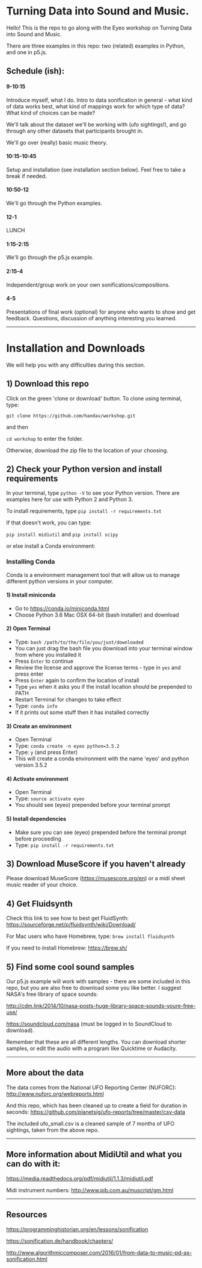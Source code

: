 # Turning Data into Sound and Music.

Hello! This is the repo to go along with the Eyeo workshop on Turning Data into Sound and Music.

There are three examples in this repo: two (related) examples in Python, and one in p5.js.

## Schedule (ish):

#### 9-10:15 
Introduce myself, what I do. Intro to data sonification in general - what kind of data works best, what kind of mappings work for which type of data? What kind of choices can be made? 

We'll talk about the dataset we'll be working with (ufo sightings!), and go through any other datasets that participants brought in.

We'll go over (really) basic music theory.

#### 10:15-10:45 
Setup and installation (see installation section below). Feel free to take a break if needed.

#### 10:50-12
We'll go through the Python examples. 

#### 12-1
LUNCH

#### 1:15-2:15 
We'll go through the p5.js example.

#### 2:15-4
Independent/group work on your own sonifications/compositions.

#### 4-5 
Presentations of final work (optional) for anyone who wants to show and get feedback. Questions, discussion of anything interesting you learned.

----

# Installation and Downloads

We will help you with any difficulties during this section.

## 1) Download this repo

Click on the green 'clone or download' button. To clone using terminal, type:

`git clone https://github.com/handav/workshop.git` 

and then

`cd workshop` to enter the folder.

Otherwise, download the zip file to the location of your choosing.

## 2) Check your Python version and install requirements

In your terminal, type `python -V` to see your Python version. There are examples here for use with Python 2 and Python 3.

To install requirements, type `pip install -r requirements.txt`

If that doesn't work, you can type:

`pip install midiutil`
and
`pip install scipy`

or else install a Conda environment:

### Installing Conda

Conda is a environment management tool that will allow us to manage different python versions in your computer.

#### 1) Install miniconda 
   - Go to https://conda.io/miniconda.html 
   - Choose Python 3.6 Mac OSX 64-bit (bash installer) and download
   
#### 2) Open Terminal
   - Type: `bash /path/to/the/file/you/just/downloaded`
   - You can just drag the bash file you download into your terminal window from where you installed it
   - Press `Enter` to continue
   - Review the license and approve the license terms - type in `yes` and press enter
   - Press `Enter` again to confirm the location of install
   - Type `yes` when it asks you if the install location should be prepended to PATH
   - Restart Terminal for changes to take effect
   - Type: `conda info`
   - If it prints out some stuff then it has installed correctly
   
#### 3) Create an environment
   - Open Terminal
   - Type: `conda create -n eyeo python=3.5.2`
   - Type: `y` (and press Enter)
   - This will create a conda environment with the name 'eyeo' and python version 3.5.2

#### 4) Activate environment
   - Open Terminal
   - Type: `source activate eyeo`
   - You should see (eyeo) prepended before your terminal prompt

#### 5) Install dependencies
   - Make sure you can see (eyeo) prepended before the terminal prompt before proceeding
   - Type: `pip install -r requirements.txt`


## 3) Download MuseScore if you haven't already

Please download MuseScore (https://musescore.org/en) or a midi sheet music reader of your choice.

## 4) Get Fluidsynth

Check this link to see how to best get FluidSynth: 
https://sourceforge.net/p/fluidsynth/wiki/Download/

For Mac users who have Homebrew, type:
`brew install fluidsynth`

If you need to install Homebrew: 
https://brew.sh/

## 5) Find some cool sound samples

Our p5.js example will work with samples - there are some included in this repo, but you are also free to download some you like better. I suggest NASA's free library of space sounds: 

http://cdm.link/2014/10/nasa-posts-huge-library-space-sounds-youre-free-use/

https://soundcloud.com/nasa (must be logged in to SoundCloud to download).

Remember that these are all different lengths. You can download shorter samples, or edit the audio with a program like Quicktime or Audacity.

---

## More about the data

The data comes from the National UFO Reporting Center (NUFORC): http://www.nuforc.org/webreports.html

And this repo, which has been cleaned up to create a field for duration in seconds: https://github.com/planetsig/ufo-reports/tree/master/csv-data

The included ufo_small.csv is a cleaned sample of 7 months of UFO sightings, taken from the above repo.

---

## More information about MidiUtil and what you can do with it:

https://media.readthedocs.org/pdf/midiutil/1.1.3/midiutil.pdf

Midi instrument numbers: http://www.pjb.com.au/muscript/gm.html

---

## Resources

https://programminghistorian.org/en/lessons/sonification

https://sonification.de/handbook/chapters/

http://www.algorithmiccomposer.com/2016/01/from-data-to-music-pd-as-sonification.html


